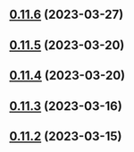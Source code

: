 ## [0.11.6](https://github.com/bcgov/nr-spar-oracle-api/compare/v0.11.5...v0.11.6) (2023-03-27)



## [0.11.5](https://github.com/bcgov/nr-spar-oracle-api/compare/v0.11.4...v0.11.5) (2023-03-20)



## [0.11.4](https://github.com/bcgov/nr-spar-oracle-api/compare/v0.11.3...v0.11.4) (2023-03-20)



## [0.11.3](https://github.com/bcgov/nr-spar-oracle-api/compare/v0.11.2...v0.11.3) (2023-03-16)



## [0.11.2](https://github.com/bcgov/nr-spar-oracle-api/compare/v0.11.1...v0.11.2) (2023-03-15)




